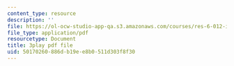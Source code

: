 ```yaml
---
content_type: resource
description: ''
file: https://ol-ocw-studio-app-qa.s3.amazonaws.com/courses/res-6-012-introduction-to-probability-spring-2018/50170260886db19ee8b0511d303f8f30_eFDU7t6Jxzc.pdf
file_type: application/pdf
resourcetype: Document
title: 3play pdf file
uid: 50170260-886d-b19e-e8b0-511d303f8f30
---
```

